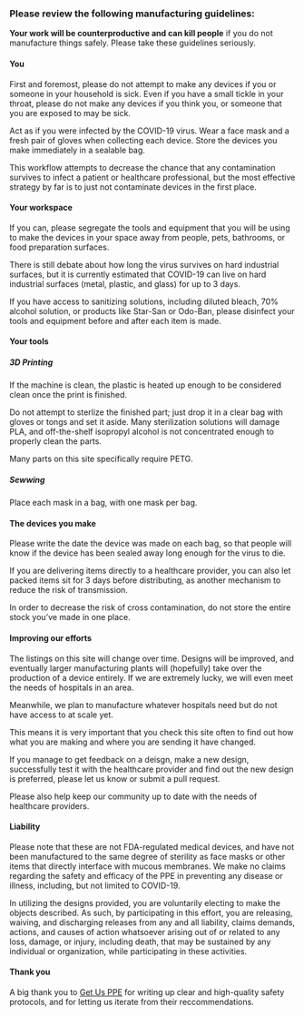 ### Please review the following manufacturing guidelines:

**Your work will be counterproductive and can kill people** if you do not manufacture things safely. Please take these guidelines seriously.

#### You

First and foremost, please do not attempt to make any devices if you or someone in your household is sick. Even if you have a small tickle in your throat, please do not make any devices if you think you, or someone that you are exposed to may be sick.

Act as if you were infected by the COVID-19 virus. Wear a face mask and a fresh pair of gloves when collecting each device. Store the devices you make immediately in a sealable bag.

This workflow attempts to decrease the chance that any contamination survives to infect a patient or healthcare professional, but the most effective strategy by far is to just not contaminate devices in the first place.

#### Your workspace

If you can, please segregate the tools and equipment that you will be using to make the devices in your space away from people, pets, bathrooms, or food preparation surfaces.

There is still debate about how long the virus survives on hard industrial surfaces, but it is currently estimated that COVID-19 can live on hard industrial surfaces (metal, plastic, and glass) for up to 3 days.

If you have access to sanitizing solutions, including diluted bleach, 70% alcohol solution, or products like Star-San or Odo-Ban, please disinfect your tools and equipment before and after each item is made.

#### Your tools

##### 3D Printing

If the machine is clean, the plastic is heated up enough to be considered clean once the print is finished.

Do not attempt to sterlize the finished part; just drop it in a clear bag with gloves or tongs and set it aside. Many sterilization solutions will damage PLA, and off-the-shelf isopropyl alcohol is not concentrated enough to properly clean the parts.

Many parts on this site specifically require PETG.

##### Sewwing

Place each mask in a bag, with one mask per bag.

#### The devices you make

Please write the date the device was made on each bag, so that people will know if the device has been sealed away long enough for the virus to die.

If you are delivering items directly to a healthcare provider, you can also let packed items sit for 3 days before distributing, as another mechanism to reduce the risk of transmission.

In order to decrease the risk of cross contamination, do not store the entire stock you’ve made in one place.

#### Improving our efforts

The listings on this site will change over time. Designs will be improved, and eventually larger manufacturing plants will (hopefully) take over the production of a device entirely. If we are extremely lucky, we will even meet the needs of hospitals in an area.

Meanwhile, we plan to manufacture whatever hospitals need but do not have access to at scale yet.

This means it is very important that you check this site often to find out how what you are making and where you are sending it have changed.

If you manage to get feedback on a deisgn, make a new design, successfully test it with the healthcare provider and find out the new design is preferred, please let us know or submit a pull request.

Please also help keep our community up to date with the needs of healthcare providers.

#### Liability

Please note that these are not FDA-regulated medical devices, and have not been manufactured to the same degree of sterility as face masks or other items that directly interface with mucous membranes. We make no claims regarding the safety and efficacy of the PPE in preventing any disease or illness, including, but not limited to COVID-19.

In utilizing the designs provided, you are voluntarily electing to make the objects described. As such, by participating in this effort, you are releasing, waiving, and discharging releases from any and all liability, claims demands, actions, and causes of action whatsoever arising out of or related to any loss, damage, or injury, including death, that may be sustained by any individual or organization, while participating in these activities.

#### Thank you

A big thank you to [Get Us PPE](https://getusppe.org/makers/) for writing up clear and high-quality safety protocols, and for letting us iterate from their reccommendations.
